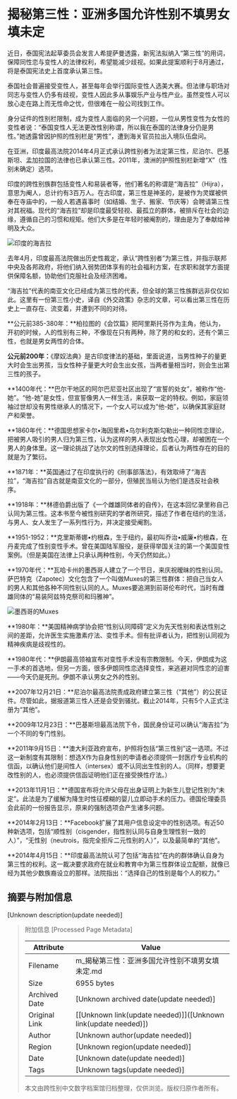 # 揭秘第三性：亚洲多国允许性别不填男女填未定

近日，泰国宪法起草委员会发言人希提萨曼透露，新宪法拟纳入“第三性”的用词，保障同性恋与变性人的法律权利，希望能减少歧视。如果此提案顺利于8月通过，将是泰国宪法史上首度承认第三性。

泰国社会普遍接受变性人，甚至每年会举行国际变性人选美大赛。但法律与职场对同志与变性人仍多有歧视，变性人因此多从事娱乐产业与性产业。虽然变性人可以放心走在路上而无性命之忧，但很难在一般公司找到工作。

身分证件的性别栏限制，成为变性人面临的另一个问题，一位从男性变性为女性的变性者说：“泰国变性人无法更改性别称谓，所以我在泰国的法律身分仍是男性。”她透露曾因护照的性别栏是“男性”，遭到海关官员拉出入境队伍盘问。

在亚洲，印度最高法院2014年4月正式承认跨性别者为法定第三性，尼泊尔、巴基斯坦、孟加拉国的法律也已承认第三性。2011年，澳洲的护照性别栏新增“X”（性别未确定）选项。

印度的跨性别族群包括变性人和易装者等，他们著名的称谓是“海吉拉”（Hijra），意思为阉人，总计约有3百万人。在古印度，第三性是神圣的，是被作为灵媒被供奉在寺庙中的，一般人若遇喜事时（如结婚、生子、搬家、节庆等）会聘请第三性对其祝福。现代的“海吉拉”却是印度最受轻视、最孤立的群体，被排斥在社会的边缘，遵循自己的习惯和规矩。他们大多是在年轻时被阉割的，理由是为了奉献给神明及大众。

![印度的海吉拉](http://image.thepaper.cn/www/image/4/235/813.jpg)

去年4月，印度最高法院做出历史性裁定，承认“跨性别者”为第三性，并指示联邦中央及各邦政府，将他们纳入弱势团体享有的社会福利方案，在求职和就学方面提供保障名额，协助他们克服社会及经济困难。

“海吉拉”代表的南亚文化已经成为第三性的代表，但全球的第三性族群远非仅仅如此。这里有一份第三性小史，译自《外交政策》杂志的文章，可以看出第三性在历史上一直存在、流变着，并遭到不同的对待。

**公元前385-380年：**柏拉图的《会饮篇》把阿里斯托芬作为主角，他认为，开初的时候，人的性别有三种，不像现在只有两种，除了男的和女的，还有个第三性，也就是男女两性的合体。

**公元前200年：**《摩奴法典》是古印度律法的基础，里面说道，当男性种子的量更大时会生出男孩，当女性种子量更大时会生出女孩，当两者量相当时，则会生出第三性的孩子。

**1400年代：**巴尔干地区的阿尔巴尼亚社区出现了“宣誓的处女”，被称作“他-她”。“他-她”是女性，但宣誓像男人一样生活，来获取一定的特权。例如，家庭领袖过世却没有男性继承人的情况下，一个女人可以成为“他-她”，以确保其家庭财产和荣誉。

**1860年代：**德国思想家卡尔•海因里希•乌尔利克斯勾勒出一种同性恋理论，把被男人吸引的男人归为第三性，认为这样的男人表现出女性心理，却被困在一个男人的身体里。这一理论挑战了达尔文的性别选择理论，后者认为两性存在的目的就是为了繁衍。

**1871年：**英国通过了在印度执行的《刑事部落法》，有效取缔了“海吉拉”，“海吉拉”自古就是南亚文化的一部分，但殖民当局认为他们是违反社会秩序。

**1918年：**林德伯爵出版了《一个雌雄同体者的自传》，在这本回忆录里称自己认同为第三性。这本书至今被性别研究的学者所研究，描述了作者在纽约的生活，与男人、女人发生了一系列性行为，并决定接受阉割。

**1951-1952：**克里斯蒂娜•约根森，生于纽约，最初叫乔治•威廉•约根森，在丹麦完成了性别变性手术。曾在美国陆军服役，是获得举国关注的第一个美国变性案例。（但是美国在法律上只承认两种性别，今天仍然如此。）

**1970年代：**瓦哈卡州的墨西哥人建立了一个节日，来庆祝暧昧的性别认同。萨巴特克（Zapotec）文化包含了一个叫做Muxes的第三性群体：把自己当女人的男人和其他各种不同性别认同的人。Muxes要追溯到前哥伦布时代，当时有雌雄同体的“易装阿兹特克祭司和玛雅神”。

![墨西哥的Muxes](http://image.thepaper.cn/www/image/4/235/769.jpg)

**1980年：**美国精神病学协会把“性别认同障碍”定义为先天性别和表达性别之间的差距，允许医生实施激素疗法、变性手术。但有批评者认为，把性别认同视为精神疾病是歧视性的。

**1980年代：**伊朗最高领袖宣布对变性手术没有宗教限制。今天，伊朗成为这一手术的首选地，但另一方面，很多伊朗同性恋选择变性，来逃避对同性恋的迫害——今天仍是死刑。伊朗不承认男女之外的性别。

**2007年12月21日：**尼泊尔最高法院责成政府建立第三性（“其他”）的公民证件。尽管如此，据报道第三性人还是会受到骚扰。截止2014年，只有5个人正式注册为“其他”。

**2009年12月23日：**巴基斯坦最高法院下令，国民身份证可以确认“海吉拉”为一个不同的专门性别。

**2011年9月15日：**澳大利亚政府宣布，护照将包括“第三性别”这一选项。不过这一新制度有其限制：想选X作为自身性别的申请者必须提供一封医疗专业机构的信函，以确认他们是间性人（intersex）或不认同出生性别的人。（同样，想要更改性别的人，也必须提供信函证明他们正在接受换性疗法。）

**2013年11月1日：**德国宣布将允许父母在出身证明上为新生儿登记性别为“未定”。此法是为了缓解为降生时性征模糊的婴儿立即动手术的压力。德国伦理委员会此前的一份报告显示，原来的强制选项会产生诸多问题。

**2014年2月13日：**Facebook扩展了其用户信息设定中的性别选项。有近50种新选项，包括“顺性别（cisgender，指性别认同与自身生理性别一致的人）”，“无性别（neutrois，指完全拒斥二元性别的人）”，以及最简单的“其他”。

**2014年4月15日：**印度最高法院认可了包括“海吉拉”在内的群体确认自身为第三性的权利。这一裁决要求政府在就业和教育中为第三性群体设立配额，就像已经为其他少数族裔设立的那样。法院指出：“选择自己的性别是每个人的权力。”

## 摘要与附加信息

<!-- tcd_abstract -->
[Unknown description(update needed)]
<!-- tcd_abstract_end -->

> 附加信息 [Processed Page Metadata]
>
> | Attribute       | Value                                  |
> |-----------------|----------------------------------------|
> | Filename        | m_揭秘第三性：亚洲多国允许性别不填男女填未定.md                             |
> | Size            | 6955 bytes                           |
> | Archived Date   | [Unknown archived date(update needed)]                             |
> | Original Link   | [[Unknown link(update needed)]]([Unknown link(update needed)])                       |
> | Author          | [Unknown author(update needed)]                               |
> | Region          | [Unknown region(update needed)]                               |
> | Date            | [Unknown date(update needed)]                                 |
> | Tags            | [Unknown tags(update needed)]                                 |
>
> 本文由跨性别中文数字档案馆归档整理，仅供浏览。版权归原作者所有。
>